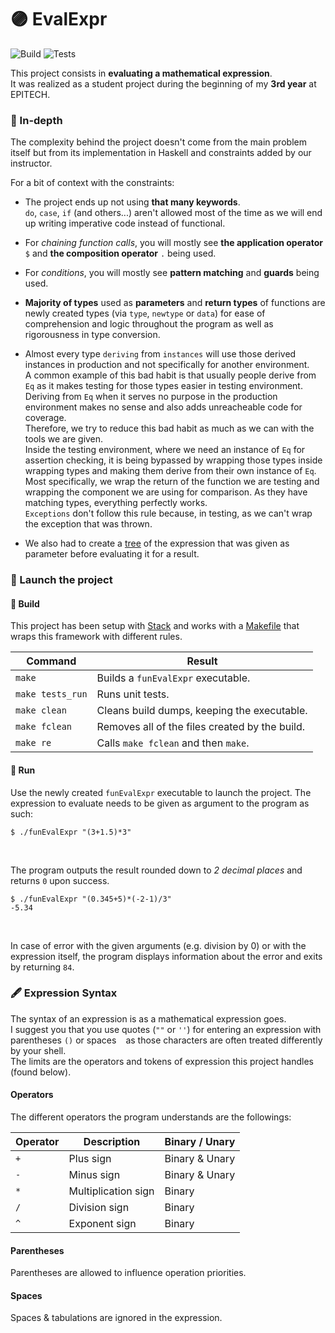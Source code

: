# 🟣 EvalExpr

![Build](https://github.com/guillaumebgd/EvalExpr/actions/workflows/build.yml/badge.svg)
![Tests](https://github.com/guillaumebgd/EvalExpr/actions/workflows/tests.yml/badge.svg)

This project consists in **evaluating a mathematical expression**.<br />
It was realized as a student project during the beginning of my **3rd year** at EPITECH.

### 🔎 In-depth

The complexity behind the project doesn't come from the main problem itself but from its implementation in Haskell and constraints added by our instructor.

For a bit of context with the constraints:

- The project ends up not using **that many keywords**.<br />
`do`, `case`, `if` (and others...) aren't allowed most of the time as we will end up writing imperative code instead of functional.

- For *chaining function calls*, you will mostly see **the application operator** `$` and **the composition operator** `.` being used.

- For *conditions*, you will mostly see **pattern matching** and **guards** being used.

- **Majority of types** used as **parameters** and **return types** of functions are newly created types (via `type`, `newtype` or `data`) for ease of comprehension and logic throughout the program as well as rigorousness in type conversion.

- Almost every type `deriving` from `instances` will use those derived instances in production and not specifically for another environment.<br />
A common example of this bad habit is that usually people derive from `Eq` as it makes testing for those types easier in testing environment.<br />
Deriving from `Eq` when it serves no purpose in the production environment makes no sense and also adds unreacheable code for coverage.<br />
Therefore, we try to reduce this bad habit as much as we can with the tools we are given.<br />
Inside the testing environment, where we need an instance of `Eq` for assertion checking, it is being bypassed by wrapping those types inside wrapping types and making them derive from their own instance of `Eq`.<br />
Most specifically, we wrap the return of the function we are testing and wrapping the component we are using for comparison. As they have matching types, everything perfectly works.<br />
`Exceptions` don't follow this rule because, in testing, as we can't wrap the exception that was thrown.

- We also had to create a [tree](https://en.wikipedia.org/wiki/Tree_(graph_theory)) of the expression that was given as parameter before evaluating it for a result.

### 🚀 Launch the project

#### 🔨 Build

This project has been setup with [Stack](https://docs.haskellstack.org/en/stable/README/) and works with a [Makefile](https://en.wikipedia.org/wiki/Make_(software)) that wraps this framework with different rules.

| Command          | Result                                          |
| ---------------- | ----------------------------------------------- |
| `make`           | Builds a ```funEvalExpr``` executable.          |
| `make tests_run` | Runs unit tests.                                |
| `make clean`     | Cleans build dumps, keeping the executable.     |
| `make fclean`    | Removes all of the files created by the build.  |
| `make re`        | Calls `make fclean` and then `make`.            |

#### 🤖 Run

Use the newly created `funEvalExpr` executable to launch the project.
The expression to evaluate needs to be given as argument to the program as such:

```
$ ./funEvalExpr "(3+1.5)*3"
```
<br />

The program outputs the result rounded down to *2 decimal places* and returns `0` upon success.

```
$ ./funEvalExpr "(0.345+5)*(-2-1)/3"
-5.34
```
<br />

In case of error with the given arguments (e.g. division by 0) or with the expression itself, the program displays information about the error and exits by returning `84`.

### 🖋️ Expression Syntax

The syntax of an expression is as a mathematical expression goes.<br />
I suggest you that you use quotes (`""` or `''`) for entering an expression with parentheses `()` or spaces ` ` as those characters are often treated differently by your shell.<br />
The limits are the operators and tokens of expression this project handles (found below).

#### Operators

The different operators the program understands are the followings:

| Operator | Description         | Binary / Unary |
| -------- | ------------------- | -------------- |
| `+`      | Plus sign           | Binary & Unary |
| `-`      | Minus sign          | Binary & Unary |
| `*`      | Multiplication sign | Binary         |
| `/`      | Division sign       | Binary         |
| `^`      | Exponent sign       | Binary         |

#### Parentheses

Parentheses are allowed to influence operation priorities.

#### Spaces

Spaces & tabulations are ignored in the expression.
